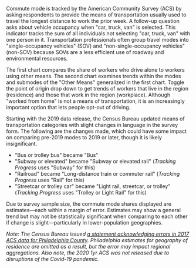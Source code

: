 Commute mode is tracked by the American Community Survey (ACS) by asking respondents to provide the means of transportation usually used to travel the longest distance to work the prior week. A follow-up question asks about vehicle occupancy when "car, truck, van" is selected. This indicator tracks the sum of all individuals not selecting "car, truck, van" with one person in it. Transportation professionals often group travel modes into "single-occupancy vehicles" (SOV) and "non-single-occupancy vehicles" (non-SOV) because SOVs are a less efficient use of roadway and environmental resources.

The first chart compares the share of workers who drive alone to workers using other means. The second chart examines trends within the modes and submodes of the "Other Means" generalized in the first chart. Toggle the point of origin drop down to get trends of workers that live in the region (residence) and those that work in the region (workplace). Although "worked from home" is not a means of transportation, it is an increasingly important option that lets people opt-out of driving.

Starting with the 2019 data release, the Census Bureau updated means of transportation categories with slight changes in language in the survey form. The following are the changes made, which could have some impact on comparing pre-2019 modes to 2019 or later, though it is likely insignificant. 

* "Bus or trolley bus" became "Bus"
* "Subway or elevated" became "Subway or elevated rail" (_Tracking Progress_ uses "Subway" for this)
* "Railroad" became "Long-distance train or commuter rail" (_Tracking Progress_ uses "Rail" for this)
* "Streetcar or trolley car" became "Light rail, streetcar, or trolley" (_Tracking Progress_ uses "Trolley or Light Rail" for this)

Due to survey sample size, the commute mode shares displayed are estimates—each within a margin of error. Estimates may show a general trend but may not be statistically significant when comparing to each other if change is slight—particularly in lower-population geographies.

_Note: The Census Bureau issued [a statement acknowledging errors in 2017 ACS data for Philadelphia County](https://www.census.gov/programs-surveys/acs/technical-documentation/errata/121.html). Philadelphia estimates for geography of residence are omitted as a result, but the error may impact regional aggregations. Also note, the 2020  1yr ACS was not released due to disruptions of the Covid-19 pandemic._
